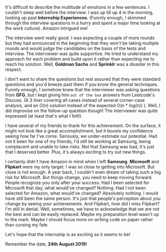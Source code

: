 It's difficult to describe the multitude of emotions in a few sentences. I couldn't sleep well before the interview. I was up till up 4 in the morning, looking up past **Internship Experiences**. (Funnily enough, I skimmed through the interview questions in a hurry and spent a major time looking at the work culture). Amazon intrigued me!


The interview went really good. I was expecting a couple of more rounds but they had announced in the beginning that they won't be taking multiple rounds and would judge the candidates on the basis of the tests and interview. The interviewer was quite supportive. He tried to understand my approach for each problem and build upon it rather than expecting me to reach his solution. Well, **Goldman Sachs** and **Sprinklr** was a disaster in this respect. 

I don't want to share the questions but rest assured that they were standard questions and you'd breeze past them if you know the general techniques. Funnily enough, I somehow knew that the interviewer was asking questions from **GFG**, but I kept giving him `out of the box` answers from Leetcode's Discuss. (A 3 liner covering all cases instead of several corner-case analysis, and an O(n) solution instead of the expected O(n * log(n)) ). Well, I did improvise on the follow-up question though! The interviewer was quite impressed (at least that's what I felt!). 

I have several of my friends to thank for this achievement. On the surface, it might not look like a great accomplishment, but it boosts my confidence seeing how far I've come. Seriously, we under-estimate our potential. Had not it been for one of my friends, I'd still be working at Samsung, being complacent and unable to take risks. Not that Samsung was bad, it's just that I deserved better. Plus, it's always exciting to try out new things. 


I certainly didn't have Amazon in mind when I left **Samsung**. **Microsoft** and **Flipkart** were my only target. I was so close to getting into Microsoft. But close is not enough. A year back, I couldn't even dream of taking such a big risk for Microsoft. But things change, you need to keep moving forward. People recognize you only after your success. Had I been selected for Microsoft that day, what would've changed? Nothing. Had I not been selected for Amazon, what would've changed? Absolutely nothing. I would have still been the same person. It's just that people's perception about you change by seeing your achievements. And Flipkart, how did I miss Flipkart? I'm still in denial. Well, sometimes, we have to acknowledge that we are not the best and can be easily replaced. Maybe my preparation level wasn't up to the mark. Maybe I should focus more on writing code on paper rather than cursing my fate.

Let's hope that the internship is as exciting as it seems to be!

Remember the date, **24th August 2019**!
